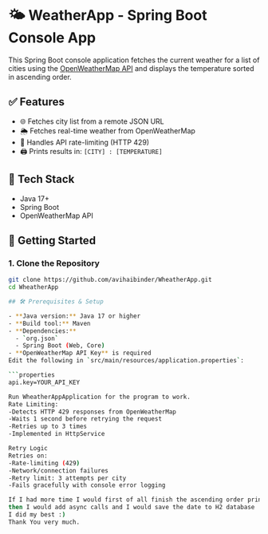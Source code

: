 # 🌤 WeatherApp - Spring Boot Console App

This Spring Boot console application fetches the current weather for a list of cities using the [OpenWeatherMap API](https://openweathermap.org/current) and displays the temperature sorted in ascending order.

## ✅ Features

- 🌐 Fetches city list from a remote JSON URL
- 🌦 Fetches real-time weather from OpenWeatherMap
- 🧠 Handles API rate-limiting (HTTP 429)
- 🖨 Prints results in: `[CITY] : [TEMPERATURE]`

## 🧪 Tech Stack

- Java 17+
- Spring Boot
- OpenWeatherMap API

## 🚀 Getting Started

### 1. Clone the Repository

```bash
git clone https://github.com/avihaibinder/WheatherApp.git
cd WheatherApp

## 🛠 Prerequisites & Setup

- **Java version:** Java 17 or higher
- **Build tool:** Maven
- **Dependencies:**
  - `org.json`
  - Spring Boot (Web, Core)
- **OpenWeatherMap API Key** is required
Edit the following in `src/main/resources/application.properties`:

```properties
api.key=YOUR_API_KEY

Run WheatherAppApplication for the program to work.
Rate Limiting:
-Detects HTTP 429 responses from OpenWeatherMap
-Waits 1 second before retrying the request
-Retries up to 3 times
-Implemented in HttpService

Retry Logic
Retries on:
-Rate-limiting (429)
-Network/connection failures
-Retry limit: 3 attempts per city
-Fails gracefully with console error logging

If I had more time I would first of all finish the ascending order printing(I almost finished it :( )
then I would add async calls and I would save the date to H2 database
I did my best :)
Thank You very much.

